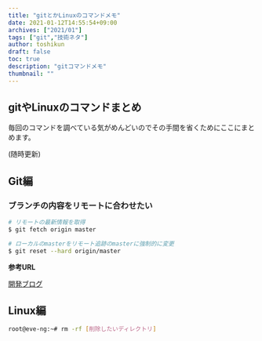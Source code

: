 ```yaml
---
title: "gitとかLinuxのコマンドメモ"
date: 2021-01-12T14:55:54+09:00
archives: ["2021/01"]
tags: ["git","技術ネタ"]
author: toshikun
draft: false
toc: true
description: "gitコマンドメモ"
thumbnail: ""
---
```


## gitやLinuxのコマンドまとめ

毎回のコマンドを調べている気がめんどいのでその手間を省くためにここにまとめます。

(随時更新)

## Git編

### ブランチの内容をリモートに合わせたい

```bash
# リモートの最新情報を取得
$ git fetch origin master

# ローカルのmasterをリモート追跡のmasterに強制的に変更
$ git reset --hard origin/master
```

**参考URL**

[開発ブログ](http://www-creators.com/archives/1097#git_pull)

## Linux編

```bash
root@eve-ng:~# rm -rf [削除したいディレクトリ]
```
